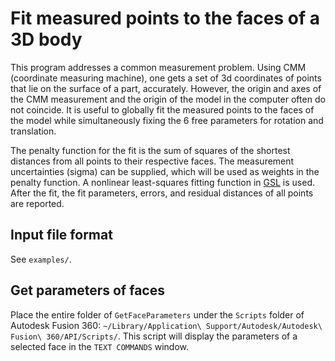 # Fit measured points to the faces of a 3D body

This program addresses a common measurement problem.  Using CMM (coordinate measuring machine), one gets a set of 3d coordinates of points that lie on the surface of a part, accurately.  However, the origin and axes of the CMM measurement and the origin of the model in the computer often do not coincide.  It is useful to globally fit the measured points to the faces of the model while simultaneously fixing the 6 free parameters for rotation and translation.

The penalty function for the fit is the sum of squares of the shortest distances from all points to their respective faces.  The measurement uncertainties (sigma) can be supplied, which will be used as weights in the penalty function.  A nonlinear least-squares fitting function in [GSL](https://www.gnu.org/software/gsl/) is used.  After the fit, the fit parameters, errors, and residual distances of all points are reported.

## Input file format
See `examples/`.

## Get parameters of faces
Place the entire folder of `GetFaceParameters` under the `Scripts` folder of Autodesk Fusion 360: `~/Library/Application\ Support/Autodesk/Autodesk\ Fusion\ 360/API/Scripts/`.  This script will display the parameters of a selected face in the `TEXT COMMANDS` window.
